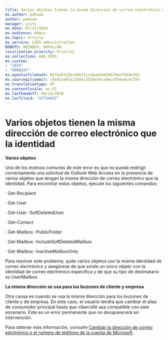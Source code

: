 ```yaml
---
title: Varios objetos tienen la misma dirección de correo electrónico que la identidad
ms.author: pebaum
author: pebaum
manager: scotv
ms.date: 07/27/2020
ms.audience: Admin
ms.topic: article
ms.service: o365-administration
ROBOTS: NOINDEX, NOFOLLOW
localization_priority: Priority
ms.collection: Adm_O365
ms.custom:
- "1834"
- "9000247"
ms.openlocfilehash: 05fb43133bc68b71ccdbab44d28679a1f659e762
ms.sourcegitcommit: c6692ce0fa1358ec3529e59ca0ecdfdea4cdc759
ms.translationtype: HT
ms.contentlocale: es-ES
ms.lasthandoff: 09/14/2020
ms.locfileid: "47724632"
---
```

# <a name="multiple-objects-have-the-same-email-address-as-identity"></a>Varios objetos tienen la misma dirección de correo electrónico que la identidad

**Varios objetos**

Uno de los motivos comunes de este error es que no pueda redirigir correctamente una solicitud de Outlook Web Access en la presencia de varios objetos que tengan la misma dirección de correo electrónico que la identidad. Para encontrar estos objetos, ejecute los siguientes comandos:

· Get-Recipient <email address>

· Get-User <email address>

· Get-User <email address> -SoftDeletedUser

· Get-Contact <email address>

· Get-Mailbox <email address> -PublicFolder

· Get-Mailbox <email address> -IncludeSoftDeletedMailbox

· Get-Mailbox <email address> -InactiveMailboxOnly

Para resolver este problema, quite varios objetos con la misma identidad de correo electrónico y asegúrese de que existe un único objeto con la identidad de correo electrónico específica y de que su tipo de destinatario es UserMailbox.

**La misma dirección se usa para los buzones de cliente y empresa**

Otra causa es cuando se usa la misma dirección para los buzones de cliente y de empresa. En este caso, el usuario tendrá que cambiar el alias de consumidor principal hasta que cibercafé sea compatible con este escenario. Este es un error permanente que no desaparecerá sin intervención.

Para obtener más información, consulte [Cambiar la dirección de correo electrónico o el número de teléfono de la cuenta de Microsoft](https://support.microsoft.com/help/11545/microsoft-account-rename-your-personal-account).
